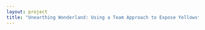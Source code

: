 ```yaml
--- 
layout: project 
title: "Unearthing Wonderland: Using a Team Approach to Expose Yellowstone’s Hidden Collections" 
---
```



